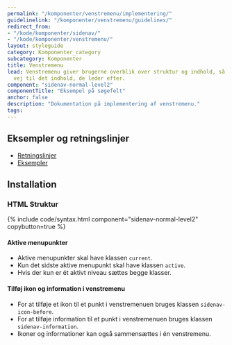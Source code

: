 ```yaml
---
permalink: "/komponenter/venstremenu/implementering/"
guidelinelink: "/komponenter/venstremenu/guidelines/"
redirect_from:
- "/kode/komponenter/sidenav/"
- "/kode/komponenter/venstremenu/"
layout: styleguide
category: Komponenter_category
subcategory: Komponenter
title: Venstremenu
lead: Venstremenu giver brugerne overblik over struktur og indhold, så de kan finde
  vej til det indhold, de leder efter.
component: "sidenav-normal-level2"
componentTitle: "Eksempel på søgefelt"
anchor: false
description: "Dokumentation på implementering af venstremenu."
tags:
---
```


## Eksempler og retningslinjer
<ul class="nobullet-list">
    <li><a href="/komponenter/venstremenu/#retningslinjer">Retningslinjer</a></li>
    <li><a href="/komponenter/venstremenu/">Eksempler</a></li>
</ul>

## Installation

### HTML Struktur

{% include code/syntax.html component="sidenav-normal-level2" copybutton=true %}

#### Aktive menupunkter

- Aktive menupunkter skal have klassen `current`.
- Kun det sidste aktive menupunkt skal have klassen `active`.
- Hvis der kun er ét aktivt niveau sættes begge klasser.

#### Tilføj ikon og information i venstremenu

- For at tilføje et ikon til et punkt i venstremenuen bruges klassen `sidenav-icon-before`.
- For at tilføje information til et punkt i venstremenuen bruges klassen `sidenav-information`.
- Ikoner og informationer kan også sammensættes i én venstremenu.
